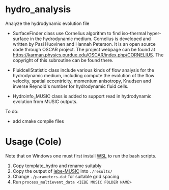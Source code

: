 hydro_analysis
==============

Analyze the hydrodynamic evolution file

* SurfaceFinder class use Cornelius algorithm to find iso-thermal hyper-surface
in the hydrodynamic medium. Cornelius is developed and written by Pasi Huovinen
and Hannah Peterson. It is an open source code through OSCAR project. The project
webpage can be found at https://karman.physics.purdue.edu/OSCAR/index.php/CORNELIUS.
The copyright of this subroutine can be found there.

* FluidcellStatistic class include various kinds of flow analysis for the hydrodynamic
medium, including compute the evolution of the flow velocity, spatial eccentricity,
momentum anisotropy, Knudsen and inverse Reynold's number for hydrodynamic fluid cells.

* Hydroinfo_MUSIC class is added to support read in hydrodynamic evolution from 
MUSIC outputs.

To do:
* add cmake compile files


# Usage (Cole)

Note that on Windows one must first install [WSL](https://learn.microsoft.com/en-us/windows/wsl/install) to run the bash scripts.

1. Copy template_hydro and rename suitably
2. Copy the output of [iebe-MUSIC](https://github.com/chunshen1987/iEBE-MUSIC) into `./results/`
3. Change `./parameters.dat` for suitable grid spacing
4. Run `process_multievent_data <IEBE MUSIC FOLDER NAME>`